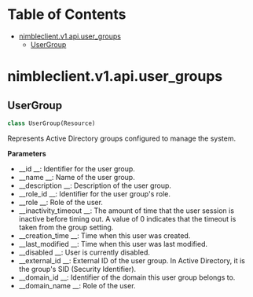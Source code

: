 # Table of Contents

* [nimbleclient.v1.api.user\_groups](#nimbleclient.v1.api.user_groups)
  * [UserGroup](#nimbleclient.v1.api.user_groups.UserGroup)

<a name="nimbleclient.v1.api.user_groups"></a>
# nimbleclient.v1.api.user\_groups

<a name="nimbleclient.v1.api.user_groups.UserGroup"></a>
## UserGroup

```python
class UserGroup(Resource)
```

Represents Active Directory groups configured to manage the system.

__Parameters__

- __id                 __: Identifier for the user group.
- __name               __: Name of the user group.
- __description        __: Description of the user group.
- __role_id            __: Identifier for the user group's role.
- __role               __: Role of the user.
- __inactivity_timeout __: The amount of time that the user session is inactive before timing out. A value of 0 indicates that the timeout is taken from the group setting.
- __creation_time      __: Time when this user was created.
- __last_modified      __: Time when this user was last modified.
- __disabled           __: User is currently disabled.
- __external_id        __: External ID of the user group. In Active Directory, it is the group's SID (Security Identifier).
- __domain_id          __: Identifier of the domain this user group belongs to.
- __domain_name        __: Role of the user.

